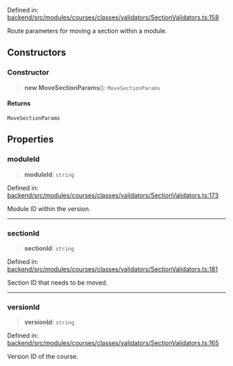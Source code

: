 Defined in: [backend/src/modules/courses/classes/validators/SectionValidators.ts:158](https://github.com/continuousactivelearning/vibe/blob/2acbe3b478970855555eb5e714d2dc1713e5937b/backend/src/modules/courses/classes/validators/SectionValidators.ts#L158)

Route parameters for moving a section within a module.

## Constructors

### Constructor

> **new MoveSectionParams**(): `MoveSectionParams`

#### Returns

`MoveSectionParams`

## Properties

### moduleId

> **moduleId**: `string`

Defined in: [backend/src/modules/courses/classes/validators/SectionValidators.ts:173](https://github.com/continuousactivelearning/vibe/blob/2acbe3b478970855555eb5e714d2dc1713e5937b/backend/src/modules/courses/classes/validators/SectionValidators.ts#L173)

Module ID within the version.

***

### sectionId

> **sectionId**: `string`

Defined in: [backend/src/modules/courses/classes/validators/SectionValidators.ts:181](https://github.com/continuousactivelearning/vibe/blob/2acbe3b478970855555eb5e714d2dc1713e5937b/backend/src/modules/courses/classes/validators/SectionValidators.ts#L181)

Section ID that needs to be moved.

***

### versionId

> **versionId**: `string`

Defined in: [backend/src/modules/courses/classes/validators/SectionValidators.ts:165](https://github.com/continuousactivelearning/vibe/blob/2acbe3b478970855555eb5e714d2dc1713e5937b/backend/src/modules/courses/classes/validators/SectionValidators.ts#L165)

Version ID of the course.
